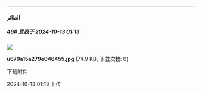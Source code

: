 ﻿
*****

####  الطائر  
##### 46#       发表于 2024-10-13 01:13

<img src="https://img.saraba1st.com/forum/202410/13/011320cr3qaaz3i0agz2qr.jpg" referrerpolicy="no-referrer">

<strong>u670a15a279e046455.jpg</strong> (74.9 KB, 下载次数: 0)

下载附件

2024-10-13 01:13 上传


